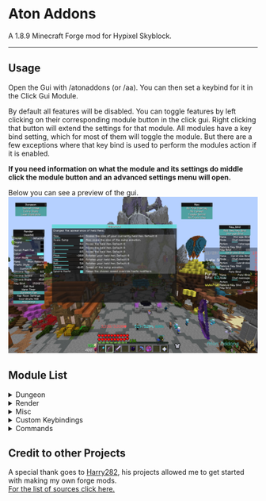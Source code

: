 # Aton Addons

A 1.8.9 Minecraft Forge mod for Hypixel Skyblock.

***
<!-- 
<p align="center">
  <a href="https://github.com/Skytils/SkytilsMod/releases" target="_blank">
    <img alt="downloads" src="https://img.shields.io/github/v/release/FloppaCoding/AtonAddons?color=ff3f0b&style=flat&logo=GitHub" />
  </a>
  <a href="https://github.com/Skytils/SkytilsMod/releases" target="_blank">
    <img alt="downloads" src="https://img.shields.io/github/downloads/FloppaCoding/AtonAddons/total?color=ff3f0b&style=flat&logo=GitHub" />
  </a>
  <a href="https://github.com/Skytils/SkytilsMod/blob/main/LICENSE" target="_blank">
    <img alt="license" src="https://img.shields.io/github/license/FloppaCoding/AtonAddons?color=ff3f0b&style=flat&logo=GitHub" />
  </a>
  <a href="https://discord.gg/KhWE9HspKM" target="_blank">
    <img src="https://img.shields.io/discord/1020124307231358977?label=discord&style=flat&color=informational&logo=Discord&logoColor=FFFFFF" alt="discord">
  </a>
</p>
-->

## Usage
Open the Gui with /atonaddons (or /aa). You can then set a keybind for it in the Click Gui Module.

By default all features will be disabled. 
You can toggle features by left clicking on their corresponding module button in the click gui. 
Right clicking that button will extend the settings for that module.
All modules have a key bind setting, which for most of them will toggle the module. 
But there are a few exceptions where that key bind is used to perform the modules action if it is enabled.

**If you need information on what the module and its settings do middle click the module button and an
advanced settings menu will open.**

Below you can see a preview of the gui.
![Gui Preview](./resources/GuiPreview.png "Gui Preview")

## Module List

<details>
  <summary>Dungeon</summary>

### DUNGEON
* Secret Chimes -- Play a sound whenever you get a secret.
* Extra Stats -- Automatically shows extras stats at the end of a dungeon run.
* Leap Highlights -- Highlights chosen target in the Spirit Leap menu.
</details>

<details>
  <summary>Render</summary>

### RENDER
* Click Gui
* Edit Hud
* Dungeon Warp Timer -- A HUD element that shows you the cooldown on dungeon warps.
* Dungeon Map -- A reliable dungeon map.
* Coordinate HUD
* Item Animations -- Change the appearance of held items.
* No Fire Overlay
</details>

<details>
  <summary>Misc</summary>

### MISC
* Toggle Sprint
* Remove Front View -- Skips the front view in the toggle perspective rotation.
* No Carpet -- Flattens carpet hitboxes in Skyblock to prevent lag back. 
</details>

<details>
  <summary>Custom Keybindings</summary>

### Custom Keybindings
* Command keybindings
* Chat message keybindings
</details>

<details>
  <summary>Commands</summary>

### Commands
* /aa -- Open the gui.
* /aa resetgui -- Reset the position of panels in the gui.
</details>


## Credit to other Projects
A special thank goes to [Harry282](https://github.com/Harry282), his projects allowed me to get started with making my own 
forge mods.
<br>
[For the list of sources click here.](./USEFUL_SOURCES.md "Credits")
